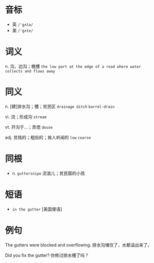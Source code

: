 # 音标

- 英 `/'gʌtə/`
- 美 `/'gʌtɚ/`

# 词义

n. 沟，边沟；檐槽
`the low part at the edge of a road where water collects and flows away`

# 同义

n. [建]排水沟；槽；贫民区
`drainage ditch` `barrel-drain`

vi. 流；形成沟
`stream`

vt. 开沟于…；弄熄
`douse`

adj. 贫贱的；粗俗的；耸人听闻的
`low` `coarse`

# 同根

- n. `guttersnipe` 流浪儿；贫民窟的小孩

# 短语

- `in the gutter` [美国俚语]

# 例句

The gutters were blocked and overflowing.
排水沟堵住了，水都溢出来了。

Did you fix the gutter?
你修过排水槽了吗？


